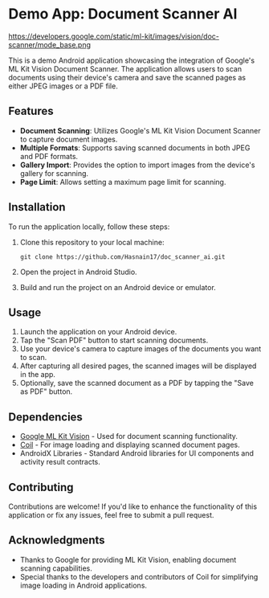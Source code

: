 # Demo App: Document Scanner AI

https://developers.google.com/static/ml-kit/images/vision/doc-scanner/mode_base.png

This is a demo Android application showcasing the integration of Google's ML Kit Vision Document Scanner. The application allows users to scan documents using their device's camera and save the scanned pages as either JPEG images or a PDF file.

## Features

- **Document Scanning**: Utilizes Google's ML Kit Vision Document Scanner to capture document images.
- **Multiple Formats**: Supports saving scanned documents in both JPEG and PDF formats.
- **Gallery Import**: Provides the option to import images from the device's gallery for scanning.
- **Page Limit**: Allows setting a maximum page limit for scanning.

## Installation

To run the application locally, follow these steps:

1. Clone this repository to your local machine:

    ```
    git clone https://github.com/Hasnain17/doc_scanner_ai.git
    ```

2. Open the project in Android Studio.

3. Build and run the project on an Android device or emulator.

## Usage

1. Launch the application on your Android device.
2. Tap the "Scan PDF" button to start scanning documents.
3. Use your device's camera to capture images of the documents you want to scan.
4. After capturing all desired pages, the scanned images will be displayed in the app.
5. Optionally, save the scanned document as a PDF by tapping the "Save as PDF" button.

## Dependencies

- [Google ML Kit Vision](https://developers.google.com/ml-kit) - Used for document scanning functionality.
- [Coil](https://coil-kt.github.io/coil/) - For image loading and displaying scanned document pages.
- AndroidX Libraries - Standard Android libraries for UI components and activity result contracts.

## Contributing

Contributions are welcome! If you'd like to enhance the functionality of this application or fix any issues, feel free to submit a pull request.


## Acknowledgments

- Thanks to Google for providing ML Kit Vision, enabling document scanning capabilities.
- Special thanks to the developers and contributors of Coil for simplifying image loading in Android applications.
